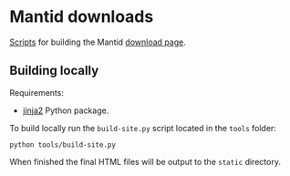 Mantid downloads
================

[Scripts](/tools/) for building the Mantid [download page](http://download.mantidproject.org).


## Building locally

Requirements:

* [jinja2](http://jinja.pocoo.org/) Python package.

To build locally run the `build-site.py` script located in the `tools` folder:

    python tools/build-site.py

When finished the final HTML files will be output to the `static` directory.
